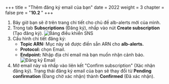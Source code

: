 
+++
title = "Thêm đăng ký email của bạn"
date = 2022
weight = 3
chapter = false
pre = "<b>10.2 </b>"
+++
1. Bây giờ bạn sẽ ở trên trang chi tiết cho chủ đề alb-alerts mới của mình.
2. Trong tab **Subscriptions** (Đăng ký), nhấp vào nút **Create subscription** (Tạo đăng ký).
![Bảng điều khiển SNS](/images/10-SNS/10.2-AddEmail/01-SNSDashboard.png)
3. Cấu hình chi tiết đăng ký:
    - **Topic ARN:** Mục này sẽ được điền sẵn ARN cho **alb-alerts.**
    - **Protocol:** chọn Email.
    - **Endpoint:** Nhập địa chỉ email mà bạn muốn nhận cảnh báo.
![Đăng ký Email](/images/10-SNS/10.2-AddEmail/02-Sub.png)
4. Mở email này và nhấp vào liên kết "Confirm subscription" (Xác nhận đăng ký). Trạng thái đăng ký email của bạn sẽ thay đổi từ **Pending confirmation** (Đang chờ xác nhận) thành **Confirmed** (Đã xác nhận).
